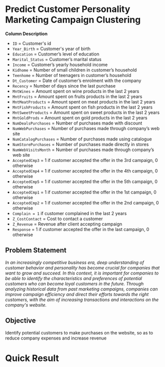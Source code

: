 # Predict Customer Personality Marketing Campaign Clustering
**Column Description**
- `ID` = Customer's id
- `Year_Birth` = Customer's year of birth
- `Education` = Customer’s level of education
- `Marital_Status` = Customer’s marital status
- `Income` = Customer’s yearly household income
- `Kidhome` = Number of small children in customer’s household
- `Teenhome` = Number of teenagers in customer’s household
- `Dt_Customer` = Date of customer’s enrolment with the company
- `Recency` = Number of days since the last purchase
- `MntWines` = Amount spent on wine products in the last 2 years
- `MntFruits` = Amount spent on fruits products in the last 2 years
- `MntMeatProducts` = Amount spent on meat products in the last 2 years
- `MntFishProducts` = Amount spent on fish products in the last 2 years
- `MntSweetProducts` = Amount spent on sweet products in the last 2 years
- `MntGoldProds` = Amount spent on gold products in the last 2 years
- `NumDealsPurchases` = Number of purchases made with discount
- `NumWebPurchases` = Number of purchases made through company’s web site
- `NumCatalogPurchases` = Number of purchases made using catalogue
- `NumStorePurchases` = Number of purchases made directly in stores
- `NumWebVisitsMonth` = Number of purchases made through company’s web site
- `AcceptedCmp3` = 1 if customer accepted the offer in the 3rd campaign, 0 otherwise
- `AcceptedCmp4` = 1 if customer accepted the offer in the 4th campaign, 0 otherwise
- `AcceptedCmp5` = 1 if customer accepted the offer in the 5th campaign, 0 otherwise
- `AcceptedCmp1` = 1 if customer accepted the offer in the 1st campaign, 0 otherwise
- `AcceptedCmp2` = 1 if customer accepted the offer in the 2nd campaign, 0 otherwise
- `Complain = 1` if customer complained in the last 2 years
- `Z_CostContact` = Cost to contact a customer
- `Z_Revenue` = Revenue after client accepting campaign
- `Response` = 1 if customer accepted the offer in the last campaign, 0 otherwise


## Problem Statement
*In an increasingly competitive business era, deep understanding of customer behavior and personality has become crucial for companies that want to grow and succeed. In this context, it is important for companies to be able to identify the characteristics and preferences of potential customers who can become loyal customers in the future. Through analyzing historical data from past marketing campaigns, companies can improve campaign efficiency and direct their efforts towards the right customers, with the aim of increasing transactions and interactions on the company's website.*

## Objective
Identify potential customers to make purchases on the website, so as to reduce company expenses and increase revenue

# Quick Result 


